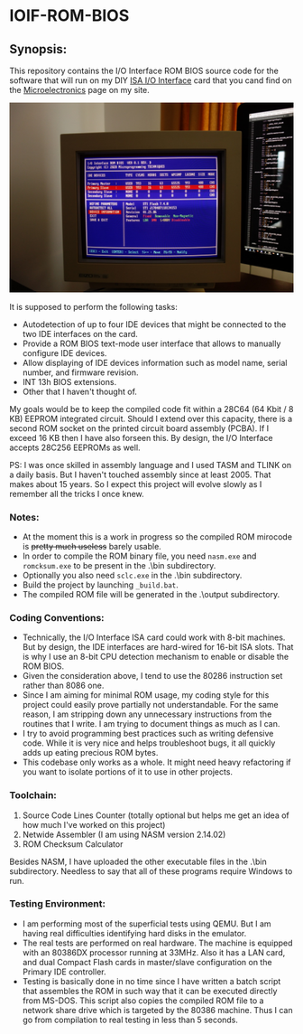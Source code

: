 # IOIF-ROM-BIOS

## Synopsis:
This repository contains the I/O Interface ROM BIOS source code for the software that will run on my DIY [ISA I/O Interface](http://www.alexandrugroza.ro/microelectronics/isa-io-interface/index.html) card that you cand find on the [Microelectronics](http://www.alexandrugroza.ro/microelectronics/index.html) page on my site.

![I/O Interface ROM BIOS](https://github.com/agroza/IOIF-ROM-BIOS/blob/master/images/rom-bios-01d.jpg?raw=true)

It is supposed to perform the following tasks:
* Autodetection of up to four IDE devices that might be connected to the two IDE interfaces on the card.
* Provide a ROM BIOS text-mode user interface that allows to manually configure IDE devices.
* Allow displaying of IDE devices information such as model name, serial number, and firmware revision.
* INT 13h BIOS extensions.
* Other that I haven't thought of.

My goals would be to keep the compiled code fit within a 28C64 (64 Kbit / 8 KB) EEPROM integrated circuit. Should I extend over this capacity, there is a second ROM socket on the printed circuit board assembly (PCBA). If I exceed 16 KB then I have also forseen this. By design, the I/O Interface accepts 28C256 EEPROMs as well.

PS: I was once skilled in assembly language and I used TASM and TLINK on a daily basis. But I haven't touched assembly since at least 2005. That makes about 15 years. So I expect this project will evolve slowly as I remember all the tricks I once knew.

### Notes:
* At the moment this is a work in progress so the compiled ROM mirocode is ~~pretty much useless~~ barely usable.
* In order to compile the ROM binary file, you need ```nasm.exe``` and ```romcksum.exe``` to be present in the .\bin subdirectory.
* Optionally you also need ```sclc.exe``` in the .\bin subdirectory.
* Build the project by launching ```_build.bat```.
* The compiled ROM file will be generated in the .\output subdirectory.

### Coding Conventions:
* Technically, the I/O Interface ISA card could work with 8-bit machines. But by design, the IDE interfaces are hard-wired for 16-bit ISA slots. That is why I use an 8-bit CPU detection mechanism to enable or disable the ROM BIOS.
* Given the consideration above, I tend to use the 80286 instruction set rather than 8086 one.
* Since I am aiming for minimal ROM usage, my coding style for this project could easily prove partially not understandable. For the same reason, I am stripping down any unnecessary instructions from the routines that I write. I am trying to document things as much as I can.
* I try to avoid programming best practices such as writing defensive code. While it is very nice and helps troubleshoot bugs, it all quickly adds up eating precious ROM bytes.
* This codebase only works as a whole. It might need heavy refactoring if you want to isolate portions of it to use in other projects.

### Toolchain:
1. Source Code Lines Counter (totally optional but helps me get an idea of how much I've worked on this project)
2. Netwide Assembler (I am using NASM version 2.14.02)
3. ROM Checksum Calculator

Besides NASM, I have uploaded the other executable files in the .\bin subdirectory.
Needless to say that all of these programs require Windows to run.

### Testing Environment:
* I am performing most of the superficial tests using QEMU. But I am having real difficulties identifying hard disks in the emulator.
* The real tests are performed on real hardware. The machine is equipped with an 80386DX processor running at 33MHz. Also it has a LAN card, and dual Compact Flash cards in master/slave configuration on the Primary IDE controller.
* Testing is basically done in no time since I have written a batch script that assembles the ROM in such way that it can be executed directly from MS-DOS. This script also copies the compiled ROM file to a network share drive which is targeted by the 80386 machine. Thus I can go from compilation to real testing in less than 5 seconds.
